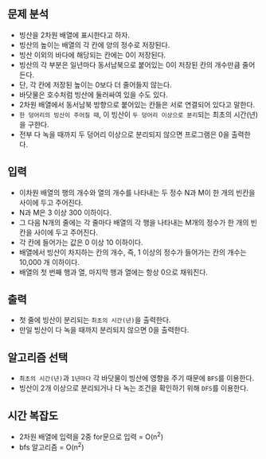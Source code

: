 ## 문제 분석
+ 빙산을 2차원 배열에 표시한다고 하자.  
+ 빙산의 높이는 배열의 각 칸에 양의 정수로 저장된다.   
+ 빙산 이외의 바다에 해당되는 칸에는 0이 저장된다. 
+ 빙산의 각 부분은 일년마다 동서남북으로 붙어있는 0이 저장된 칸의 개수만큼 줄어든다.   
+ 단, 각 칸에 저장된 높이는 0보다 더 줄어들지 않는다. 
+ 바닷물은 호수처럼 빙산에 둘러싸여 있을 수도 있다.
+ 2차원 배열에서 동서남북 방향으로 붙어있는 칸들은 서로 연결되어 있다고 말한다. 
+ `한 덩어리의 빙산이 주어질 때`, 이 빙산이 `두 덩어리 이상으로 분리`되는 최초의 시간(년)을 구한다.
+ 전부 다 녹을 때까지 두 덩어리 이상으로 분리되지 않으면 프로그램은 0을 출력한다.

## 입력
+ 이차원 배열의 행의 개수와 열의 개수를 나타내는 두 정수 N과 M이 한 개의 빈칸을 사이에 두고 주어진다. 
+ N과 M은 3 이상 300 이하이다. 
+ 그 다음 N개의 줄에는 각 줄마다 배열의 각 행을 나타내는 M개의 정수가 한 개의 빈 칸을 사이에 두고 주어진다. 
+ 각 칸에 들어가는 값은 0 이상 10 이하이다. 
+ 배열에서 빙산이 차지하는 칸의 개수, 즉, 1 이상의 정수가 들어가는 칸의 개수는 10,000 개 이하이다. 
+ 배열의 첫 번째 행과 열, 마지막 행과 열에는 항상 0으로 채워진다.

## 출력
+ 첫 줄에 빙산이 분리되는 `최초의 시간(년)`을 출력한다.
+ 만일 빙산이 다 녹을 때까지 분리되지 않으면 0을 출력한다.

## 알고리즘 선택
+ `최초의 시간(년)`과 `1년마다` 각 바닷물이 빙산에 영향을 주기 때문에 `BFS`를 이용한다.
+ 빙산이 2개 이상으로 분리되거나 다 녹는 조건을 확인하기 위해 `DFS`를 이용한다.

## 시간 복잡도
+ 2차원 배열에 입력을 2중 for문으로 입력 = O(n<sup>2</sup>)
+ bfs 알고리즘 = O(n<sup>2</sup>)
